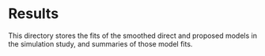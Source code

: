 # Results
This directory stores the fits of the smoothed direct and proposed models in the 
simulation study, and summaries of those model fits.